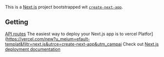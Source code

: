 This is a [Next.js](https://nextjs.org) project bootstrapped wit [`create-next-app`](https://nextjs.org/docs/pages/api-reference/create-next-app).

## Getting 
[API routes](https://nextjs.org/docs/pages/building-your-pplication/routng/ap-routes)
The easiest way to deploy your Next.js app is to vercel Platfor](https://vercel.com/new?u_meium=efault-templat&filtr=next.js&utrce=create-next-app&utm_campai
Check out [Next.js deployment documentation](https://nextjs.org/docs/pages/building-your-application/deployin) 
